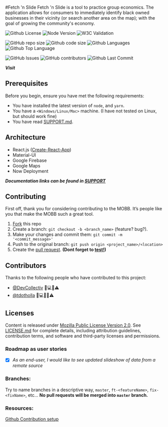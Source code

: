 #Fetch 'n Slide
Fetch 'n Slide is a tool to practice group economics. The application allows for consumers to immediately identify black owned businesses in their vicinity (or search another area on the map); with the goal of growing the community's economy.

<!--- These are examples. See https://shields.io for others or to customize this set of shields. You might want to include dependencies, project status and license info here --->
![Github License](https://img.shields.io/github/license/devCollectiv/fetchNslide)
![Node Version](https://img.shields.io/node/v/canary)
![W3C Validation](https://img.shields.io/w3c-validation/default?targetUrl=https%3A%2F%2Fwww.mobb.biz)

![GitHub repo size](https://img.shields.io/github/repo-size/devCollectiv/fetchNslide)
![Github code size](https://img.shields.io/github/languages/code-size/devCollectiv/fetchNslide)
![Github Languages](https://img.shields.io/github/languages/count/devCollectiv/fetchNslide)
![Github Top Language](https://img.shields.io/github/languages/top/devCollectiv/fetchNslide)

![GitHub Issues](https://img.shields.io/github/issues-raw/devCollectiv/fetchNslide)
![GitHub contributors](https://img.shields.io/github/contributors/devCollectiv/fetchNslide)
![Github Last Commit](https://img.shields.io/github/last-commit/devCollectiv/fetchNslide)
<!--

![Github Commit Activity](https://img.shields.io/github/commit-activity/m/devCollectiv/fetchNslide)
![GitHub stars](https://img.shields.io/github/stars/devCollectiv/fetchNslide?style=social)
![GitHub forks](https://img.shields.io/github/forks/devCollectiv/fetchNslide?style=social)
![Github Manifest Version](https://img.shields.io/github/manifest-json/v/devCollectiv/fetchNslide)

-->

**_Visit []()_**

## Prerequisites

Before you begin, ensure you have met the following requirements:
* You have installed the latest version of `node`, and `yarn`.
* You have a `<Windows/Linux/Mac>` machine. (I have not tested on Linux, but should work fine)
* You have read [SUPPORT.md](SUPPORT.md).


## Architecture

- React.js ([Create-React-App](https://github.com/facebook/create-react-app))
- Material-UI
- Google Firebase
- Google Maps
- Now Deployment

**_Documentation links can be found in [SUPPORT](SUPPORT.md)_**

## Contributing

First off, thank you for considering contributing to the MOBB. It’s people like you that make the MOBB such a great tool.

1. [Fork](https://github.com/devCollectiv/fetchNslide) this repo
2. Create a branch: `git checkout -b <branch_name>` (feature? bug?).
3. Make your changes and commit them: `git commit -m '<commit_message>'`
4. Push to the original branch: `git push origin <project_name>/<location>`
5. Create the [pull request](). **(Dont forget to [test!]())**

## Contributors

Thanks to the following people who have contributed to this project:

* [@DevCollectiv](https://github.com/DevCollectiv) 📖💻🤔⚠️
* [@tdotholla](https://github.com/tdotholla) 🐛💻🤔👀⚠️


## Licenses

Content is released under [Mozilla Public License Version 2.0](). See [LICENSE.md](LICENSE.MD) for complete details, including attribution guidelines, contribution terms, and software and third-party licenses and permissions.

### Roadmap as user stories

- [x] _As an end-user, I would like to see updated slideshow of data from a remote source_

### Branches:

Try to name branches in a descriptive way, `master`, `ft-<featureName>`, `fix-<fixName>`, etc...
**No pull requests will be merged into `master` branch.**

### Resources:

[Github Contribution setup](https://help.github.com/en/github/building-a-strong-community/setting-up-your-project-for-healthy-contributions)
